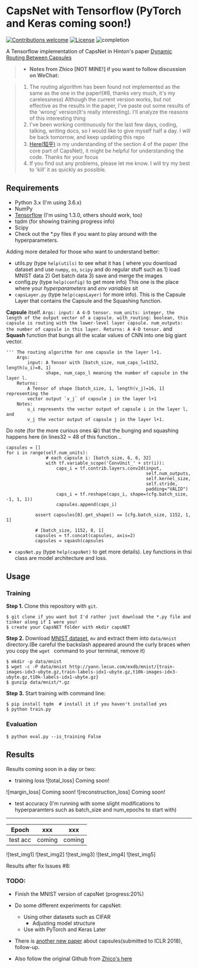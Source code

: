 # CapsNet with Tensorflow (PyTorch and Keras coming soon!)

[![Contributions welcome](https://img.shields.io/badge/contributions-welcome-brightgreen.svg?style=plastic)](CONTRIBUTING.md)
[![License](https://img.shields.io/badge/license-Apache%202.0-blue.svg?style=plastic)](https://opensource.org/licenses/Apache-2.0)
![completion](https://img.shields.io/badge/completion%20state-90%25-blue.svg?style=plastic)

A Tensorflow implementation of CapsNet in Hinton's paper [Dynamic Routing Between Capsules](https://arxiv.org/abs/1710.09829)

> - **Notes from Zhico [NOT MINE!] if you want to follow discussion on WeChat:**

> 1. The routing algorithm has been found not implemented as the same as the one in the paper!(#8, thanks very much, it's my carelessness) Although the current version works, but not effective as the results in the paper, I've paste out some results of the 'wrong' version(It's really interesting). I'll analyze the reasons of this interesting thing
> 2. I've been working continuously for the last few days, coding, talking, writing docs, so I would like to give myself half a day. I will be back tomorrow, and keep updating this repo
> 3. [Here(知乎)](https://zhihu.com/question/67287444/answer/251460831) is my understanding of the section 4 of the paper (the core part of CapsNet), it might be helpful for understanding the code. Thanks for your focus
> 4. If you find out any problems, please let me know. I will try my best to 'kill' it as quickly as possible.




## Requirements
- Python 3.x (I'm using 3.6.x)
- NumPy
- [Tensorflow](https://github.com/tensorflow/tensorflow) (I'm using 1.3.0, others should work, too)
- tqdm (for showing training progress info)
- Scipy
- Check out the *.py files if you want to play around with the hyperparameters.

Adding more detailed for those who want to understand better:

- utils.py (type `help(utils)` to see what it has ( where you download dataset and use `numpy`, `os`, `scipy` and do regular stuff such as 1) load MNIST data 2) Get batch data 3) save and merge the images
- config.py (type `help(config)` to get more info) This one is the place where your *hyperparameters* and *env variables* sit
- `capsLayer.py` (type `help(capsLayer)` for more info). This is the Capsule Layer that contains the Capsule and the Squashing function. 

 **Capsule** itself.
   ` Args:
        input: A 4-D tensor.
        num_units: integer, the length of the output vector of a capsule.
        with_routing: boolean, this capsule is routing with the
                      lower-level layer capsule.
        num_outputs: the number of capsule in this layer.
    Returns:
        A 4-D tensor.
`
and **Squash** function that bungs all the scalar values of CNN into one big giant vector.
```Squash Function
''' The routing algorithm for one capsule in the layer l+1.
    Args:
        input: A Tensor with [batch_size, num_caps_l=1152, length(u_i)=8, 1]
               shape, num_caps_l meaning the number of capsule in the layer l.
    Returns:
        A Tensor of shape [batch_size, 1, length(v_j)=16, 1] representing the
        vector output `v_j` of capsule j in the layer l+1
    Notes:
        u_i represents the vector output of capsule i in the layer l, and
        v_j the vector output of capsule j in the layer l+1.
 ```
 
 Do note (for the more curious ones 😀) that the bunging and squashing happens here (in lines32 ~ 48 of this function...
 
 ```
 capsules = []
 for i in range(self.num_units):
                # each capsule i: [batch_size, 6, 6, 32]
                with tf.variable_scope('ConvUnit_' + str(i)):
                    caps_i = tf.contrib.layers.conv2d(input,
                                                      self.num_outputs,
                                                      self.kernel_size,
                                                      self.stride,
                                                      padding="VALID")
                    caps_i = tf.reshape(caps_i, shape=(cfg.batch_size, -1, 1, 1))
                    capsules.append(caps_i)

            assert capsules[0].get_shape() == [cfg.batch_size, 1152, 1, 1]

            # [batch_size, 1152, 8, 1]
            capsules = tf.concat(capsules, axis=2)
            capsules = squash(capsules
```
- `capsNet.py` (type `help(capsNet)` to get more details). Ley functions in thsi class are model architecture and loss.



## Usage

### Training
**Step 1.** 
Clone this repository with ``git``.

```
$ git clone if you want but I'd rather just download the *.py file and tinker along if I were you!
$ create your CapsNET folder with mkdir capsNET
```

**Step 2.** 
Download [MNIST dataset](http://yann.lecun.com/exdb/mnist/), ``mv`` and extract them into ``data/mnist`` directory.(Be careful the backslash appeared around the curly braces when you copy the ``wget `` command to your terminal, remove it)

```
$ mkdir -p data/mnist
$ wget -c -P data/mnist http://yann.lecun.com/exdb/mnist/{train-images-idx3-ubyte.gz,train-labels-idx1-ubyte.gz,t10k-images-idx3-ubyte.gz,t10k-labels-idx1-ubyte.gz}
$ gunzip data/mnist/*.gz
```

**Step 3.** 
Start training with command line:
```
$ pip install tqdm  # install it if you haven't installed yes
$ python train.py
```

### Evaluation
```
$ python eval.py --is_training False
```


## Results
Results coming soon in a day or two:

- training loss
![total_loss] Coming soon!

![margin_loss] Coming soon!
![reconstruction_loss] Coming soon!

- test accuracy (I'm running with some slight modifications to hyperparamters such as batch_size and num_epochs to start with)
------------
|Epoch|xxx|xxx|
|:----:|:----:|:--:|
|test acc|coming|coming|

![test_img1]
![test_img2]
![test_img3]
![test_img4]
![test_img5]

Results after fix Issues #8: 

### TODO:
- Finish the MNIST version of capsNet (progress:20%)
- Do some different experiments for capsNet:
  * Using other datasets such as CIFAR
	* Adjusting model structure
  * Use with PyTorch and Keras Later

- There is [another new paper](https://openreview.net/pdf?id=HJWLfGWRb) about capsules(submitted to ICLR 2018), follow-up.
- Also follow the original Github from [Zhico's here](https://github.com/naturomics/CapsNet-Tensorflow)
